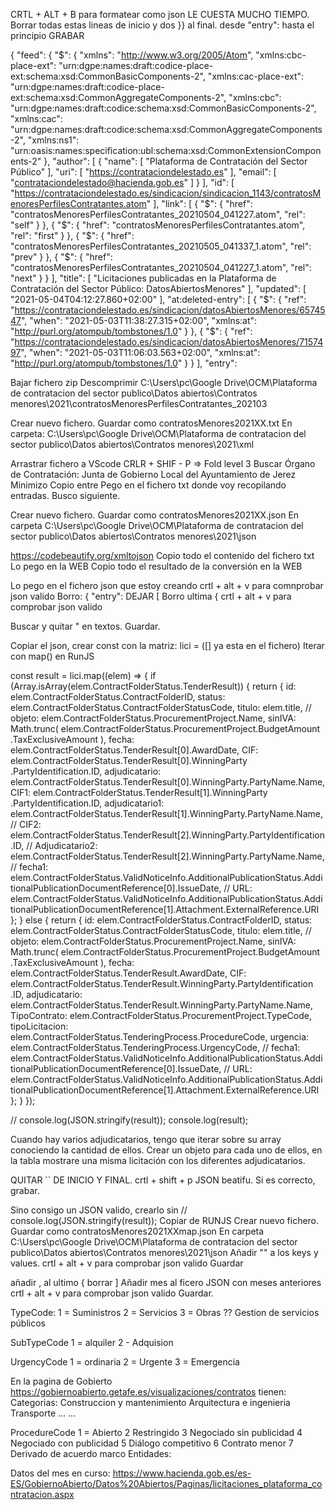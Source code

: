 CRTL + ALT + B  para formatear como json LE CUESTA MUCHO TIEMPO.
Borrar todas estas lineas de inicio y dos }} al final. desde "entry": hasta el principio GRABAR

{
    "feed": {
        "$": {
            "xmlns": "http://www.w3.org/2005/Atom",
            "xmlns:cbc-place-ext": "urn:dgpe:names:draft:codice-place-ext:schema:xsd:CommonBasicComponents-2",
            "xmlns:cac-place-ext": "urn:dgpe:names:draft:codice-place-ext:schema:xsd:CommonAggregateComponents-2",
            "xmlns:cbc": "urn:dgpe:names:draft:codice:schema:xsd:CommonBasicComponents-2",
            "xmlns:cac": "urn:dgpe:names:draft:codice:schema:xsd:CommonAggregateComponents-2",
            "xmlns:ns1": "urn:oasis:names:specification:ubl:schema:xsd:CommonExtensionComponents-2"
        },
        "author": [
            {
                "name": [
                    "Plataforma de Contratación del Sector Público"
                ],
                "uri": [
                    "https://contrataciondelestado.es"
                ],
                "email": [
                    "contrataciondelestado@hacienda.gob.es"
                ]
            }
        ],
        "id": [
            "https://contrataciondelestado.es/sindicacion/sindicacion_1143/contratosMenoresPerfilesContratantes.atom"
        ],
        "link": [
            {
                "$": {
                    "href": "contratosMenoresPerfilesContratantes_20210504_041227.atom",
                    "rel": "self"
                }
            },
            {
                "$": {
                    "href": "contratosMenoresPerfilesContratantes.atom",
                    "rel": "first"
                }
            },
            {
                "$": {
                    "href": "contratosMenoresPerfilesContratantes_20210505_041337_1.atom",
                    "rel": "prev"
                }
            },
            {
                "$": {
                    "href": "contratosMenoresPerfilesContratantes_20210504_041227_1.atom",
                    "rel": "next"
                }
            }
        ],
        "title": [
            "Licitaciones publicadas en la Plataforma de Contratación del Sector Público: DatosAbiertosMenores"
        ],
        "updated": [
            "2021-05-04T04:12:27.860+02:00"
        ],
        "at:deleted-entry": [
            {
                "$": {
                    "ref": "https://contrataciondelestado.es/sindicacion/datosAbiertosMenores/6574547",
                    "when": "2021-05-03T11:38:27.315+02:00",
                    "xmlns:at": "http://purl.org/atompub/tombstones/1.0"
                }
            },
            {
                "$": {
                    "ref": "https://contrataciondelestado.es/sindicacion/datosAbiertosMenores/7157497",
                    "when": "2021-05-03T11:06:03.563+02:00",
                    "xmlns:at": "http://purl.org/atompub/tombstones/1.0"
                }
            }
        ],
        "entry":


Bajar fichero zip
Descomprimir
C:\Users\pc\Google Drive\OCM\Plataforma de contratacion del sector publico\Datos abiertos\Contratos menores\2021\contratosMenoresPerfilesContratantes_202103

Crear nuevo fichero.
Guardar como contratosMenores2021XX.txt
En carpeta:
 C:\Users\pc\Google Drive\OCM\Plataforma de contratacion del sector publico\Datos abiertos\Contratos menores\2021\xml

Arrastrar fichero a VScode
CRLR + SHIF - P => Fold level 3
Buscar 
Órgano de Contratación: Junta de Gobierno Local del Ayuntamiento de Jerez
Minimizo <entry></entry>
Copio entre   <entry></entry>
Pego en el fichero txt donde voy recopilando entradas.
Busco siguiente.


Crear nuevo fichero.
Guardar como contratosMenores2021XX.json
En carpeta
C:\Users\pc\Google Drive\OCM\Plataforma de contratacion del sector publico\Datos abiertos\Contratos menores\2021\json

https://codebeautify.org/xmltojson
Copio todo el contenido del fichero txt
Lo pego en la WEB
Copio todo el resultado de la conversión en la WEB

Lo pego en el fichero json que estoy creando
crtl + alt + v para comnprobar json valido
Borro:
     {
      "entry":  DEJAR [
Borro ultima { 
crtl + alt + v para comprobar json valido

Buscar y quitar  \" en textos.
Guardar.


Copiar el json, crear const con la matriz:
lici =  ([] ya esta en el fichero)
Iterar con map() en RunJS

const result = lici.map((elem) => {
  if (Array.isArray(elem.ContractFolderStatus.TenderResult)) {
    return {
      id: elem.ContractFolderStatus.ContractFolderID,
      status: elem.ContractFolderStatus.ContractFolderStatusCode,
      titulo: elem.title,
      // objeto: elem.ContractFolderStatus.ProcurementProject.Name,
      sinIVA: Math.trunc(
        elem.ContractFolderStatus.ProcurementProject.BudgetAmount
          .TaxExclusiveAmount
      ),
      fecha: elem.ContractFolderStatus.TenderResult[0].AwardDate,
      CIF:
        elem.ContractFolderStatus.TenderResult[0].WinningParty
          .PartyIdentification.ID,
      adjudicatario:
        elem.ContractFolderStatus.TenderResult[0].WinningParty.PartyName.Name,
      CIF1:
        elem.ContractFolderStatus.TenderResult[1].WinningParty
          .PartyIdentification.ID,
      adjudicatario1:
        elem.ContractFolderStatus.TenderResult[1].WinningParty.PartyName.Name,
      // CIF2: elem.ContractFolderStatus.TenderResult[2].WinningParty.PartyIdentification.ID,
      // Adjudicatario2: elem.ContractFolderStatus.TenderResult[2].WinningParty.PartyName.Name,
      // fecha1: elem.ContractFolderStatus.ValidNoticeInfo.AdditionalPublicationStatus.AdditionalPublicationDocumentReference[0].IssueDate,
      // URL:  elem.ContractFolderStatus.ValidNoticeInfo.AdditionalPublicationStatus.AdditionalPublicationDocumentReference[1].Attachment.ExternalReference.URI
    };
  } else {
    return {
      id: elem.ContractFolderStatus.ContractFolderID,
      status: elem.ContractFolderStatus.ContractFolderStatusCode,
      titulo: elem.title,
      // objeto: elem.ContractFolderStatus.ProcurementProject.Name,
      sinIVA: Math.trunc(
        elem.ContractFolderStatus.ProcurementProject.BudgetAmount
          .TaxExclusiveAmount
      ),
      fecha: elem.ContractFolderStatus.TenderResult.AwardDate,
      CIF:
        elem.ContractFolderStatus.TenderResult.WinningParty.PartyIdentification
          .ID,
      adjudicatario:
        elem.ContractFolderStatus.TenderResult.WinningParty.PartyName.Name,
      TipoContrato: elem.ContractFolderStatus.ProcurementProject.TypeCode,
      tipoLicitacion: elem.ContractFolderStatus.TenderingProcess.ProcedureCode,
      urgencia: elem.ContractFolderStatus.TenderingProcess.UrgencyCode,
      // fecha1: elem.ContractFolderStatus.ValidNoticeInfo.AdditionalPublicationStatus.AdditionalPublicationDocumentReference[0].IssueDate,
      // URL:  elem.ContractFolderStatus.ValidNoticeInfo.AdditionalPublicationStatus.AdditionalPublicationDocumentReference[1].Attachment.ExternalReference.URI
    };
  }
});

// console.log(JSON.stringify(result));
console.log(result);

Cuando hay varios adjudicatarios, tengo que iterar sobre su array conociendo la cantidad de ellos.
Crear un objeto para cada uno de ellos, en la tabla mostrare una misma licitación con los diferentes adjudicatarios.


QUITAR `` DE INICIO Y FINAL.
crtl + shift + p
JSON beatifu.
Si es correcto, grabar.


Sino consigo un JSON valido, crearlo sin // console.log(JSON.stringify(result));
Copiar de RUNJS
Crear nuevo fichero.
Guardar como contratosMenores2021XXmap.json
En carpeta
C:\Users\pc\Google Drive\OCM\Plataforma de contratacion del sector publico\Datos abiertos\Contratos menores\2021\json
Añadir "" a los keys y values.
crtl + alt + v para comprobar json valido
Guardar

añadir , al ultimo {
borrar ]
Añadir mes al ficero JSON con meses anteriores
crtl + alt + v para comprobar json valido
Guardar.



TypeCode:
1 = Suministros
2 = Servicios
3 = Obras
??    Gestion de servicios públicos

SubTypeCode
1 = alquiler
2 - Adquision

UrgencyCode
1 = ordinaria
2 = Urgente
3 = Emergencia



En la pagina de Gobierto
https://gobiernoabierto.getafe.es/visualizaciones/contratos
tienen:
Categorias:
  Construccion y mantenimiento
  Arquitectura e ingenieria
  Transporte
  ...
  ...

ProcedureCode
  1 = Abierto
  2 Restringido
  3 Negociado sin publicidad
  4 Negociado con publicidad 
  5 Diálogo competitivo
  6 Contrato menor
  7 Derivado de acuerdo marco
Entidades:







Datos del mes en curso:
https://www.hacienda.gob.es/es-ES/GobiernoAbierto/Datos%20Abiertos/Paginas/licitaciones_plataforma_contratacion.aspx
